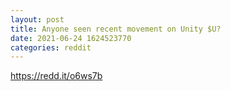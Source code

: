 ```yaml
--- 
layout: post 
title: Anyone seen recent movement on Unity $U? 
date: 2021-06-24 1624523770 
categories: reddit 
--- 
```

https://redd.it/o6ws7b